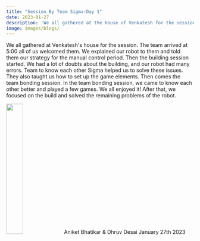 ```yaml
---
title: "Session By Team Sigma-Day 1"
date: 2023-01-27
description: 'We all gathered at the house of Venkatesh for the session. The team arrived at 5:00 all of us welcomed them. We explained...'
image: images/blogs/
---
```

We all gathered at Venkatesh's house for the session. The team arrived at 5:00 all of us welcomed them. We explained our robot to them and told them our strategy for the manual control period. 
 Then the building session started. We had a lot of doubts about the building, and our robot had many errors. Team to know each other Sigma helped us to solve these issues. They also taught us how to set up the game elements.
 Then comes the team bonding session. In the team bonding session, we came to know each other better and played a few games. We all enjoyed it! After that, we focused on the build and solved the remaining problems of the robot. 
 <div class="author">
<img width="30%" class="author-image" src="/images/team_members/.jpeg"/>
  <span class="author-name">Aniket Bhatikar & Dhruv Desai</span>
  <span class="author-divider"></span>
  <span class="author-date">January 27th 2023</span>
</div>
